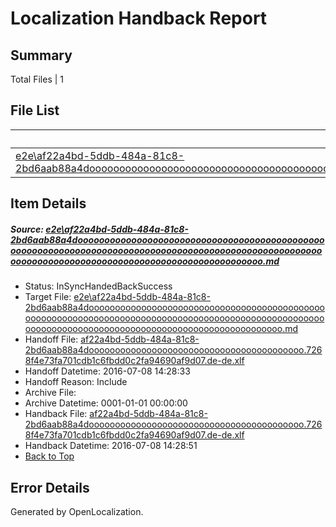 # <a name='report-top'></a> Localization Handback Report

## Summary
 Total Files | 1

## File List
 Source File | Status | Details 
 ----------- | ------ | ------- 
 [e2e\af22a4bd-5ddb-484a-81c8-2bd6aab88a4dooooooooooooooooooooooooooooooooooooooooooooooooooooooooooooooooooooooooooooooooooooooooooooooooooooooooooooooooooooooooooooooooooooooooooooooooooooooo.md](https://github.com/OpenLocalizationTestOrg/oltest/blob/a210a48dfc1fbdd62dd87f9006b59e69dc474fe0/e2e/af22a4bd-5ddb-484a-81c8-2bd6aab88a4dooooooooooooooooooooooooooooooooooooooooooooooooooooooooooooooooooooooooooooooooooooooooooooooooooooooooooooooooooooooooooooooooooooooooooooooooooooooo.md) | InSyncHandedBackSuccess | [Details](#0270cd49e97bf3a0c5e8c0ef332b45e5e114aef42)

## Item Details
##### <a name='0270cd49e97bf3a0c5e8c0ef332b45e5e114aef42'></a> Source: [e2e\af22a4bd-5ddb-484a-81c8-2bd6aab88a4dooooooooooooooooooooooooooooooooooooooooooooooooooooooooooooooooooooooooooooooooooooooooooooooooooooooooooooooooooooooooooooooooooooooooooooooooooooooo.md](https://github.com/OpenLocalizationTestOrg/oltest/blob/a210a48dfc1fbdd62dd87f9006b59e69dc474fe0/e2e/af22a4bd-5ddb-484a-81c8-2bd6aab88a4dooooooooooooooooooooooooooooooooooooooooooooooooooooooooooooooooooooooooooooooooooooooooooooooooooooooooooooooooooooooooooooooooooooooooooooooooooooooo.md)
* Status: InSyncHandedBackSuccess
* Target File: [e2e\af22a4bd-5ddb-484a-81c8-2bd6aab88a4dooooooooooooooooooooooooooooooooooooooooooooooooooooooooooooooooooooooooooooooooooooooooooooooooooooooooooooooooooooooooooooooooooooooooooooooooooooooo.md](https://github.com/OpenLocalizationTestOrg/oltest-dede-fly/blob/357c6e83d32fd49a4e4cc7ed4f47b3046efc432e/e2e/af22a4bd-5ddb-484a-81c8-2bd6aab88a4dooooooooooooooooooooooooooooooooooooooooooooooooooooooooooooooooooooooooooooooooooooooooooooooooooooooooooooooooooooooooooooooooooooooooooooooooooooooo.md)
* Handoff File: [af22a4bd-5ddb-484a-81c8-2bd6aab88a4dooooooooooooooooooooooooooooooooooooooooo.7268f4e73fa701cdb1c6fbdd0c2fa94690af9d07.de-de.xlf](https://github.com/OpenLocalizationTestOrg/olhandoff-e2e/blob/b0234527a3a5dc0117129b52a3fd730396e5e93d/ol-handoff/OpenLocalizationTestOrg/oltest-dede-fly/ci/ht/af22a4bd-5ddb-484a-81c8-2bd6aab88a4dooooooooooooooooooooooooooooooooooooooooo.7268f4e73fa701cdb1c6fbdd0c2fa94690af9d07.de-de.xlf)
* Handoff Datetime: 2016-07-08 14:28:33
* Handoff Reason: Include
* Archive File: 
* Archive Datetime: 0001-01-01 00:00:00
* Handback File: [af22a4bd-5ddb-484a-81c8-2bd6aab88a4dooooooooooooooooooooooooooooooooooooooooo.7268f4e73fa701cdb1c6fbdd0c2fa94690af9d07.de-de.xlf](https://github.com/OpenLocalizationTestOrg/olhandback-e2e/blob/9c0052245b4a8fe87c735c86106a8296affb2697/ol-handback/OpenLocalizationTestOrg/oltest-dede-fly/ci/ht/af22a4bd-5ddb-484a-81c8-2bd6aab88a4dooooooooooooooooooooooooooooooooooooooooo.7268f4e73fa701cdb1c6fbdd0c2fa94690af9d07.de-de.xlf)
* Handback Datetime: 2016-07-08 14:28:51
* [Back to Top](#report-top)


## Error Details

Generated by OpenLocalization.
